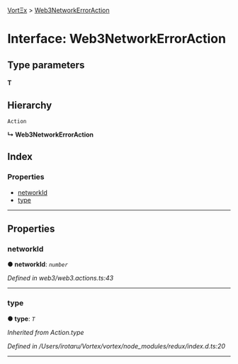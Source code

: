 [VortΞx](../README.md) > [Web3NetworkErrorAction](../interfaces/web3networkerroraction.md)

# Interface: Web3NetworkErrorAction

## Type parameters
#### T 
## Hierarchy

 `Action`

**↳ Web3NetworkErrorAction**

## Index

### Properties

* [networkId](web3networkerroraction.md#networkid)
* [type](web3networkerroraction.md#type)

---

## Properties

<a id="networkid"></a>

###  networkId

**● networkId**: *`number`*

*Defined in web3/web3.actions.ts:43*

___
<a id="type"></a>

###  type

**● type**: *`T`*

*Inherited from Action.type*

*Defined in /Users/irotaru/Vortex/vortex/node_modules/redux/index.d.ts:20*

___

